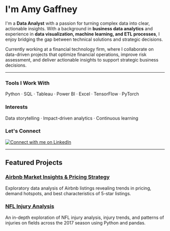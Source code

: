# I'm Amy Gaffney

I'm a **Data Analyst** with a passion for turning complex data into clear, actionable insights. With a background in **business data analytics** and experience in **data visualization, machine learning, and ETL processes**, I enjoy bridging the gap between technical solutions and strategic decisions.

Currently working at a financial technology firm, where I collaborate on data-driven projects that optimize financial operations, improve risk assessment, and deliver actionable insights to support strategic business decisions.

---

### Tools I Work With
Python · SQL · Tableau · Power BI · Excel · TensorFlow · PyTorch

### Interests
Data storytelling · Impact-driven analytics · Continuous learning

### Let's Connect
[![Connect with me on LinkedIn](https://img.shields.io/badge/LinkedIn-Amy%20Gaffney-blue?style=for-the-badge&logo=linkedin)](https://www.linkedin.com/in/-amygaffney/)

---

## Featured Projects

### [Airbnb Market Insights & Pricing Strategy](https://github.com/agaffney-hub/airbnb-listing-insights)
Exploratory data analysis of Airbnb listings revealing trends in pricing, demand hotspots, and best characteristics of 5-star listings.

### [NFL Injury Analysis](https://github.com/agaffney-hub/final-capstone)
An in-depth exploration of NFL injury analysis, injury trends, and patterns of injuries on fields across the 2017 season using Python and pandas.

